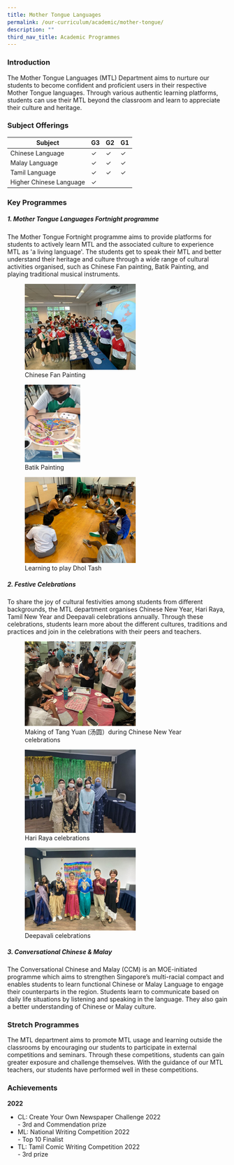 ```yaml
---
title: Mother Tongue Languages
permalink: /our-curriculum/academic/mother-tongue/
description: ""
third_nav_title: Academic Programmes
---
```

### Introduction

The Mother Tongue Languages (MTL) Department aims to nurture our students to become confident and proficient users in their respective Mother Tongue languages. Through various authentic learning platforms, students can use their MTL beyond the classroom and learn to appreciate their culture and heritage.

### Subject Offerings

| Subject| G3 | G2 | G1 |
| -------- | -------- | -------- | ------ |
| Chinese Language   | ✓     | ✓     | ✓|
| Malay Language   | ✓     | ✓     | ✓|
| Tamil Language   | ✓     | ✓     | ✓|
| Higher Chinese Language   | ✓     |      | |



### Key Programmes


##### 1. Mother Tongue Languages Fortnight programme

The Mother Tongue Fortnight programme aims to provide platforms for students to actively learn MTL and the associated culture to experience MTL as 'a living language'. The students get to speak their MTL and better understand their heritage and culture through a wide range of cultural activities organised, such as Chinese Fan painting, Batik Painting, and playing traditional musical instruments.

  <figure>
    <img style="width: 60%; height: auto;" alt="Image" src="/images/Our%20Experience/Academic%20Programmes/Mother%20Tongue/mt0001.png">
    <figcaption>Chinese Fan Painting</figcaption>
  </figure>
	
<figure>
    <img style="width: 30%; height: auto;" alt="Image" src="/images/Our%20Experience/Academic%20Programmes/Mother%20Tongue/mt0002.png">
    <figcaption>Batik Painting</figcaption>
  </figure>
	
<figure>
    <img style="width: 60%; height: auto;" alt="Image" src="/images/Our%20Experience/Academic%20Programmes/Mother%20Tongue/mt0003.png">
    <figcaption>Learning to play Dhol Tash</figcaption>
  </figure>

##### 2. Festive Celebrations

To share the joy of cultural festivities among students from different backgrounds, the MTL department organises Chinese New Year, Hari Raya, Tamil New Year and Deepavali celebrations annually. Through these celebrations, students learn more about the different cultures, traditions and practices and join in the celebrations with their peers and teachers.

<figure>
    <img style="width: 60%; height: auto;" alt="Image" src="/images/Our%20Experience/Academic%20Programmes/Mother%20Tongue/mt0004.png">
    <figcaption>Making of Tang Yuan (汤圆）during Chinese New Year celebrations</figcaption>
  </figure>
	
<figure>
    <img style="width: 60%; height: auto;" alt="Image" src="/images/Our%20Experience/Academic%20Programmes/Mother%20Tongue/mt0005.png">
    <figcaption>Hari Raya celebrations</figcaption>
  </figure>
	
<figure>
    <img style="width: 60%; height: auto;" alt="Image" src="/images/Our%20Experience/Academic%20Programmes/Mother%20Tongue/mt0006.png">
    <figcaption>Deepavali celebrations</figcaption>
  </figure>

##### 3. Conversational Chinese &amp; Malay

The Conversational Chinese and Malay (CCM) is an MOE-initiated programme which aims to strengthen Singapore’s multi-racial compact and enables students to learn functional Chinese or Malay Language to engage their counterparts in the region. Students learn to communicate based on daily life situations by listening and speaking in the language. They also gain a better understanding of Chinese or Malay culture.

### Stretch Programmes

The MTL department aims to promote MTL usage and learning outside the classrooms by encouraging our students to participate in external competitions and seminars. Through these competitions, students can gain greater exposure and challenge themselves. With the guidance of our MTL teachers, our students have performed well in these competitions.


### Achievements

**2022**
- CL: Create Your Own Newspaper Challenge 2022 <br>- 3rd and Commendation prize<br>
- ML: National Writing Competition 2022 <br>- Top 10 Finalist<br>
- TL: Tamil Comic Writing Competition 2022 <br>- 3rd prize<br>